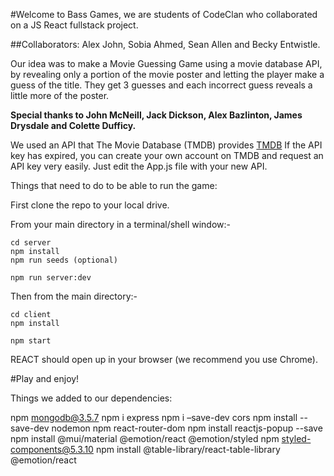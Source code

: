 #Welcome to Bass Games, we are students of CodeClan who collaborated on a JS React fullstack project. 

##Collaborators: Alex John, Sobia Ahmed, Sean Allen and Becky Entwistle.

Our idea was to make a Movie Guessing Game using a movie database API, by revealing only a portion of the movie poster and letting the player make a guess of the title. They get 3 guesses and each incorrect guess reveals a little more of the poster.

**Special thanks to John McNeill, Jack Dickson, Alex Bazlinton, James Drysdale and Colette Dufficy.**

We used an API that The Movie Database (TMDB) provides [TMDB](https://www.themoviedb.org/)
If the API key has expired, you can create your own account on TMDB and request an API key very easily. Just edit the App.js file with your new API.

Things that need to do to be able to run the game:

First clone the repo to your local drive.

From your main directory in a terminal/shell window:-
````
cd server
npm install
npm run seeds (optional)

npm run server:dev
````
Then from the main directory:-
````
cd client
npm install
	
npm start
````
REACT should open up in your browser (we recommend you use Chrome). 

#Play and enjoy!


Things we added to our dependencies:

npm mongodb@3.5.7
npm i express
npm i –save-dev cors
npm install --save-dev nodemon
npm react-router-dom
npm install reactjs-popup --save
npm install @mui/material @emotion/react @emotion/styled
npm styled-components@5.3.10
npm install @table-library/react-table-library @emotion/react

